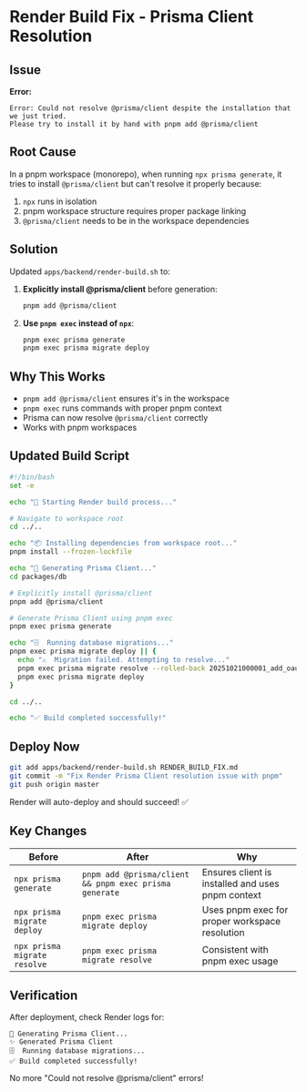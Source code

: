 # Render Build Fix - Prisma Client Resolution

## Issue

**Error:**
```
Error: Could not resolve @prisma/client despite the installation that we just tried.
Please try to install it by hand with pnpm add @prisma/client
```

## Root Cause

In a pnpm workspace (monorepo), when running `npx prisma generate`, it tries to install `@prisma/client` but can't resolve it properly because:

1. `npx` runs in isolation
2. pnpm workspace structure requires proper package linking
3. `@prisma/client` needs to be in the workspace dependencies

## Solution

Updated `apps/backend/render-build.sh` to:

1. **Explicitly install @prisma/client** before generation:
   ```bash
   pnpm add @prisma/client
   ```

2. **Use `pnpm exec` instead of `npx`**:
   ```bash
   pnpm exec prisma generate
   pnpm exec prisma migrate deploy
   ```

## Why This Works

- `pnpm add @prisma/client` ensures it's in the workspace
- `pnpm exec` runs commands with proper pnpm context
- Prisma can now resolve `@prisma/client` correctly
- Works with pnpm workspaces

## Updated Build Script

```bash
#!/bin/bash
set -e

echo "🚀 Starting Render build process..."

# Navigate to workspace root
cd ../..

echo "📦 Installing dependencies from workspace root..."
pnpm install --frozen-lockfile

echo "🔧 Generating Prisma Client..."
cd packages/db

# Explicitly install @prisma/client
pnpm add @prisma/client

# Generate Prisma Client using pnpm exec
pnpm exec prisma generate

echo "🗄️  Running database migrations..."
pnpm exec prisma migrate deploy || {
  echo "⚠️  Migration failed. Attempting to resolve..."
  pnpm exec prisma migrate resolve --rolled-back 20251021000001_add_oauth_fields || true
  pnpm exec prisma migrate deploy
}

cd ../..

echo "✅ Build completed successfully!"
```

## Deploy Now

```bash
git add apps/backend/render-build.sh RENDER_BUILD_FIX.md
git commit -m "Fix Render Prisma Client resolution issue with pnpm"
git push origin master
```

Render will auto-deploy and should succeed! ✅

## Key Changes

| Before | After | Why |
|--------|-------|-----|
| `npx prisma generate` | `pnpm add @prisma/client && pnpm exec prisma generate` | Ensures client is installed and uses pnpm context |
| `npx prisma migrate deploy` | `pnpm exec prisma migrate deploy` | Uses pnpm exec for proper workspace resolution |
| `npx prisma migrate resolve` | `pnpm exec prisma migrate resolve` | Consistent with pnpm exec usage |

## Verification

After deployment, check Render logs for:

```
🔧 Generating Prisma Client...
✨ Generated Prisma Client
🗄️  Running database migrations...
✅ Build completed successfully!
```

No more "Could not resolve @prisma/client" errors!
